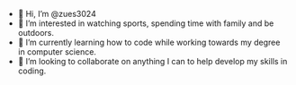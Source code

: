 - 👋 Hi, I’m @zues3024
- 👀 I’m interested in watching sports, spending time with family and be outdoors. 
- 🌱 I’m currently learning how to code while working towards my degree in computer science.
- 💞️ I’m looking to collaborate on anything I can to help develop my skills in coding.

<!---
zues3024/zues3024 is a ✨ special ✨ repository because its `README.md` (this file) appears on your GitHub profile.
You can click the Preview link to take a look at your changes.
--->
